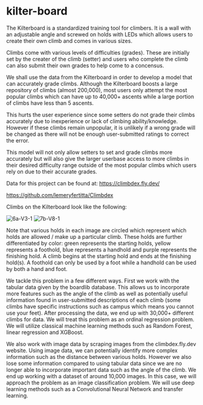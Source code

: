 # kilter-board

The Kilterboard is a standardized training tool for climbers. It is a wall with an adjustable angle and screwed on holds with LEDs which allows users to create their own climb and comes in various sizes.

Climbs come with various levels of difficulties (grades). These are initially set by the creater of the climb (setter) and users who complete the climb can also submit their own grades to help come to a concensus.

We shall use the data from the Kilterboard in order to develop a model that can accurately grade climbs. Although the Kilterboard boosts a large repository of climbs (almost 200,000), most users only attempt the most popular climbs which can have up to 40,000+ ascents while a large portion of climbs have less than 5 ascents.

This hurts the user experience since some setters do not grade their climbs accurately due to inexperience or lack of climbing ability/knowledge. However if these climbs remain unpopular, it is unlikely if a wrong grade will be changed as there will not be enough user-submitted ratings to correct the error.

This model will not only allow setters to set and grade climbs more accurately but will also give the larger userbase access to more climbs in their desired difficulty range outside of the most popular climbs which users rely on due to their accurate grades.

Data for this project can be found at:
https://climbdex.fly.dev/

https://github.com/lemeryfertitta/Climbdex

Climbs on the Kilterboard look like the following:


![6a-V3-1](https://github.com/user-attachments/assets/d59f36a4-6b29-415a-ab6e-a123644bbbea)
![7b-V8-1](https://github.com/user-attachments/assets/f948981f-6f7f-4b54-870a-4787217ce46f)

Note that various holds in each image are circled which represent which holds are allowed / make up a particular climb. These holds are further differentiated by color: green represents the starting holds, yellow represents a foothold, blue represents a handhold and purple represents the finishing hold. A climb begins at the starting hold and ends at the finishing hold(s). A foothold can only be used by a foot while a handhold can be used by both a hand and foot.

We tackle this problem in a few different ways. First we work with the tabular data given by the boardlib database. This allows us to incorporate more features such as the angle of the climb as well as potentially useful information found in user-submitted descriptions of each climb (some climbs have specific instructions such as campus which means you cannot use your feet). After processing the data, we end up with 30,000+ different climbs for data.  We will treat this problem as an ordinal regression problem. We will utilize classical machine learning methods such as Random Forest, linear regression and XGBoost.

We also work with image data by scraping images from the climbdex.fly.dev website. Using image data, we can potentially identify more complex information such as the distance between various holds. However we also lose some information compared to using tabular data since we are no longer able to incorporate important data such as the angle of the climb. We end up working with a dataset of around 10,000 images. In this case, we will approach the problem as an image classification problem. We will use deep learning methods such as a Convolutional Neural Network and transfer learning.
